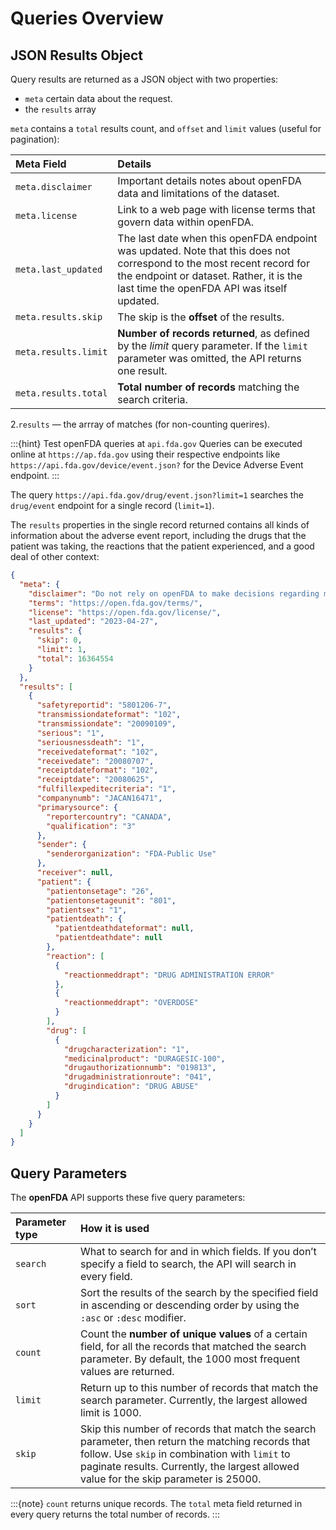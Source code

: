 # Queries Overview

## JSON Results Object

Query results are returned as a JSON object with two properties:

- `meta` certain data about the request.
- the `results` array

`meta` contains a `total` results count, and `offset` and `limit` values (useful for pagination):

   | Meta Field           | Details                                                                                                                                                                                                         |
   |:---------------------|:----------------------------------------------------------------------------------------------------------------------------------------------------------------------------------------------------------------|
   | `meta.disclaimer`    | Important details notes about openFDA data and limitations of the dataset.                                                                                                                                      |
   | `meta.license`       | Link to a web page with license terms that govern data within openFDA.                                                                                                                                          |
   | `meta.last_updated`  | The last date when this openFDA endpoint was updated. Note that this does not correspond to the most recent record for the endpoint or dataset. Rather, it is the last time the openFDA API was itself updated. |
   | `meta.results.skip`  | The skip is the **offset** of the results.
   | `meta.results.limit` | **Number of records returned**, as defined by the *limit* query parameter. If the `limit` parameter was omitted, the API returns one result. |
   | `meta.results.total` | **Total number of records** matching the search criteria. |

2.`results` &mdash; the arrray of matches (for non-counting querires).

:::{hint} Test openFDA queries at `api.fda.gov`
Queries can be executed online at `https://ap.fda.gov` using their respective endpoints like `https://api.fda.gov/device/event.json?` for the
Device Adverse Event endpoint.
:::

The query `https://api.fda.gov/drug/event.json?limit=1` searches the `drug/event` endpoint for a single record (`limit=1`).

The `results` properties in the single record returned contains all kinds of information about the adverse event report,
including the drugs that the patient was taking, the reactions that the patient experienced, and a good deal of other context:

```json
{
  "meta": {
    "disclaimer": "Do not rely on openFDA to make decisions regarding medical care. While we make every effort to ensure that data is accurate, you should assume all results are unvalidated. We may limit or otherwise restrict your access to the API in line with our Terms of Service.",
    "terms": "https://open.fda.gov/terms/",
    "license": "https://open.fda.gov/license/",
    "last_updated": "2023-04-27",
    "results": {
      "skip": 0,
      "limit": 1,
      "total": 16364554
    }
  },
  "results": [
    {
      "safetyreportid": "5801206-7",
      "transmissiondateformat": "102",
      "transmissiondate": "20090109",
      "serious": "1",
      "seriousnessdeath": "1",
      "receivedateformat": "102",
      "receivedate": "20080707",
      "receiptdateformat": "102",
      "receiptdate": "20080625",
      "fulfillexpeditecriteria": "1",
      "companynumb": "JACAN16471",
      "primarysource": {
        "reportercountry": "CANADA",
        "qualification": "3"
      },
      "sender": {
        "senderorganization": "FDA-Public Use"
      },
      "receiver": null,
      "patient": {
        "patientonsetage": "26",
        "patientonsetageunit": "801",
        "patientsex": "1",
        "patientdeath": {
          "patientdeathdateformat": null,
          "patientdeathdate": null
        },
        "reaction": [
          {
            "reactionmeddrapt": "DRUG ADMINISTRATION ERROR"
          },
          {
            "reactionmeddrapt": "OVERDOSE"
          }
        ],
        "drug": [
          {
            "drugcharacterization": "1",
            "medicinalproduct": "DURAGESIC-100",
            "drugauthorizationnumb": "019813",
            "drugadministrationroute": "041",
            "drugindication": "DRUG ABUSE"
          }
        ]
      }
    }
  ]
}
```

## Query Parameters

The **openFDA** API supports these five query parameters:

| Parameter type | How it is used                                                                                                              |
|:---------|:---------------------------------------------------------------------------------------------------------------------------------|
|`search`| What to search for and in which fields. If you don’t specify a field to search, the API will search in every field.|
|`sort`| Sort the results of the search by the specified field in ascending or descending order by using the `:asc` or `:desc` modifier.|
|`count`| Count the **number of unique values** of a certain field, for all the records that matched the search parameter. By default, the 1000 most frequent values are returned.|
|`limit`| Return up to this number of records that match the search parameter. Currently, the largest allowed limit is 1000.|
|`skip`| Skip this number of records that match the search parameter, then return the matching records that follow. Use `skip` in combination with `limit` to paginate results. Currently, the largest allowed value for the skip parameter is 25000. |

:::{note}
`count` returns unique records. The `total` meta field returned in every query returns the total number of records.
:::

